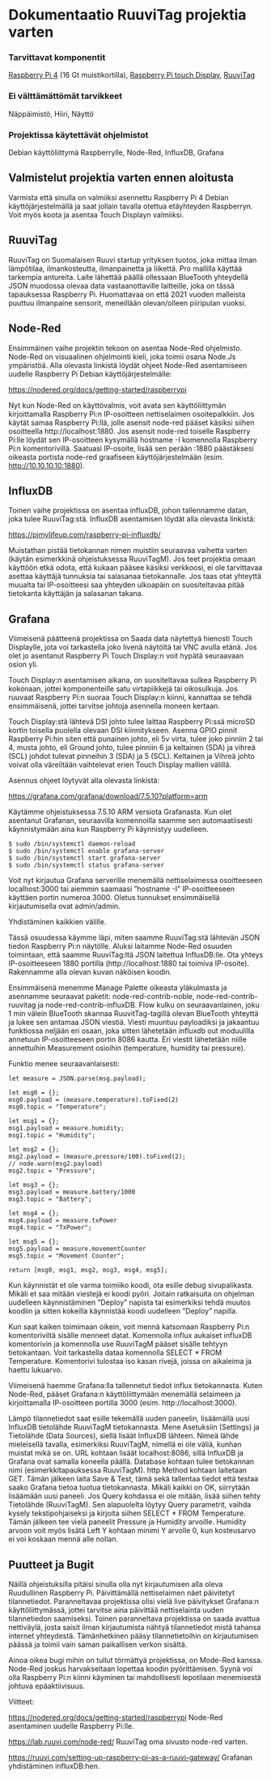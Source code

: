 # Dokumentaatio RuuviTag projektia varten 


### Tarvittavat komponentit 
[Raspberry Pi 4](https://www.raspberrypi.org/products/raspberry-pi-4-model-b/) (16 Gt muistikortilla), [Raspberry Pi touch Display](https://www.raspberrypi.org/products/raspberry-pi-touch-display/), [RuuviTag](https://ruuvi.com/ruuvitag/) 

### Ei välttämättömät tarvikkeet 
Näppäimistö, Hiiri, Näyttö 

### Projektissa käytettävät ohjelmistot 
Debian käyttöliittymä Raspberrylle, Node-Red, InfluxDB, Grafana 

## Valmistelut projektia varten ennen aloitusta 

Varmista että sinulla on valmiiksi asennettu Raspberry Pi 4 Debian käyttöjärjestelmällä ja saat jollain tavalla otettua etäyhteyden Raspberryn. Voit myös koota ja asentaa Touch Displayn valmiiksi. 

## RuuviTag 

RuuviTag on Suomalaisen Ruuvi startup yrityksen tuotos, joka mittaa ilman lämpötilaa, ilmankosteutta, ilmanpainetta ja liikettä. Pro mallilla käyttää tarkempia antureita. Laite lähettää päällä ollessaan BlueTooth yhteydellä JSON muodossa olevaa data vastaanottaville laitteille, joka on tässä tapauksessa Raspberry Pi. Huomattavaa on että 2021 vuoden malleista puuttuu ilmanpaine sensorit, meneillään olevan/olleen piiripulan vuoksi. 

## Node-Red 

Ensimmäinen vaihe projektin tekoon on asentaa Node-Red ohjelmisto. Node-Red on visuaalinen ohjelmointi kieli, joka toimii osana Node.Js ympäristöä. Alla olevasta linkistä löydät ohjeet Node-Red asentamiseen uudelle Raspberry Pi Debian käyttöjärjestelmälle: 

https://nodered.org/docs/getting-started/raspberrypi 

Nyt kun Node-Red on käyttövalmis, voit avata sen käyttöliittymän kirjoittamalla Raspberry Pi:n IP-osoitteen nettiselaimen osoitepalkkiin. Jos käytät samaa Raspberry Pi:llä, jolle asensit node-red pääset käsiksi siihen osoitteella http://localhost:1880. Jos asensit node-red toiselle Raspberry Pi:lle löydät sen IP-osoitteen kysymällä hostname -I komennolla Raspberry Pi:n komentorivillä. Saatuasi IP-osoite, lisää sen perään :1880 päästäksesi oikeasta portista node-red graafiseen käyttöjärjestelmään (esim. http://10.10.10.10:1880). 

## InfluxDB 

Toinen vaihe projektissa on asentaa influxDB, johon tallennamme datan, joka tulee RuuviTag:stä. InfluxDB asentamisen löydät alla olevasta linkistä: 

https://pimylifeup.com/raspberry-pi-influxdb/ 

Muistathan pistää tietokannan nimen muistiin seuraavaa vaihetta varten (käytän esimerkkinä ohjeistuksessa RuuviTagM). Jos teet projektia omaan käyttöön etkä odota, että kukaan pääsee käsiksi verkkoosi, ei ole tarvittavaa asettaa käyttäjä tunnuksia tai salasanaa tietokannalle. Jos taas otat yhteyttä muualta tai IP-osoitteesi saa yhteyden ulkoapäin on suositeltavaa pitää tietokanta käyttäjän ja salasanan takana. 

## Grafana 

Viimeisenä päätteenä projektissa on Saada data näytettyä hienosti Touch Displaylle, jota voi tarkastella joko livenä näytöltä tai VNC avulla etänä. Jos olet jo asentanut Raspberry Pi Touch Display:n voit hypätä seuraavaan osion yli. 

Touch Display:n asentamisen aikana, on suositeltavaa sulkea Raspberry Pi kokonaan, jottei komponenteille satu virtapiikkejä tai oikosulkuja. Jos ruuvaat Raspberry Pi:n suoraa Touch Display:n kiinni, kannattaa se tehdä ensimmäisenä, jottei tarvitse johtoja asennella moneen kertaan. 

Touch Display:stä lähtevä DSI johto tulee laittaa Raspberry Pi:ssä microSD kortin toisella puolella olevaan DSI kiinnitykseen. Asenna GPIO pinnit Raspberry Pi:hin siten että punainen johto, eli 5v virta, tulee joko pinniin 2 tai 4, musta johto, eli Ground johto, tulee pinniin 6 ja keltainen (SDA) ja vihreä (SCL) johdot tulevat pinneihin 3 (SDA) ja 5 (SCL). Keltainen ja Vihreä johto voivat olla väreiltään vaihtelevat erien Touch Display mallien välillä.  

Asennus ohjeet löytyvät alla olevasta linkistä: 

https://grafana.com/grafana/download/7.5.10?platform=arm 

Käytämme ohjeistuksessa 7.5.10 ARM versiota Grafanasta. Kun olet asentanut Grafanan, seuraavilla komennoilla saamme sen automaatiisesti käynnistymään aina kun Raspberry Pi käynnistyy uudelleen.  
```
$ sudo /bin/systemctl daemon-reload 
$ sudo /bin/systemctl enable grafana-server 
$ sudo /bin/systemctl start grafana-server 
$ sudo /bin/systemctl status grafana-server 
```
Voit nyt kirjautua Grafana serverille menemällä nettiselaimessa osoitteeseen localhost:3000 tai aiemmin saamaasi ”hostname -I” IP-osoitteeseen käyttäen portin numeroa 3000. Oletus tunnukset ensimmäisellä kirjautumisella ovat admin/admin. 

Yhdistäminen kaikkien välille. 

Tässä osuudessa käymme läpi, miten saamme RuuviTag:stä lähtevän JSON tiedon Raspberry Pi:n näytölle. Aluksi laitamme Node-Red osuuden toimintaan, että saamme RuuviTag:ltä JSON laitettua InfluxDB:lle. Ota yhteys IP-osoitteeseen 1880 portilla (http://localhost:1880 tai toimiva IP-osoite). Rakennamme alla olevan kuvan näköisen koodin. 

Ensimmäisenä menemme Manage Palette oikeasta yläkulmasta ja asennamme seuraavat paketit: node-red-contrib-noble, node-red-contrib-ruuvitag ja node-red-contrib-influxDB. Flow kulku on seuraavanlainen, joku 1 min välein BlueTooth skannaa RuuvitTag-tagillä olevan BlueTooth yhteyttä ja lukee sen antamaa JSON viestiä. Viesti muuntuu payloadiksi ja jakaantuu funktiossa neljään eri osaan, joka sitten lähetetään influxdb out moduulilla annetuun IP-osoitteeseen portin 8086 kautta. Eri viestit lähetetään niille annettuihin Measurement osioihin (temperature, humidity tai pressure). 

Funktio menee seuraavanlaisesti: 
```
let measure = JSON.parse(msg.payload); 

let msg0 = {}; 
msg0.payload = (measure.temperature).toFixed(2) 
msg0.topic = "Temperature"; 

let msg1 = {}; 
msg1.payload = measure.humidity; 
msg1.topic = "Humidity"; 

let msg2 = {}; 
msg2.payload = (measure.pressure/100).toFixed(2); 
// node.warn(msg2.payload) 
msg2.topic = "Pressure"; 

let msg3 = {}; 
msg3.payload = measure.battery/1000 
msg3.topic = "Battery"; 

let msg4 = {}; 
msg4.payload = measure.txPower 
msg4.topic = "TxPower"; 

let msg5 = {}; 
msg5.payload = measure.movementCounter 
msg5.topic = "Movement Counter"; 

return [msg0, msg1, msg2, msg3, msg4, msg5]; 
```
Kun käynnistät et ole varma toimiiko koodi, ota esille debug sivupalikasta. Mikäli et saa mitään viestejä ei koodi pyöri. Joitain ratkaisuita on ohjelman uudelleen käynnistäminen ”Deploy” napista tai esimerkiksi tehdä muutos koodiin ja sitten kokeilla käynnistää koodi uudelleen ”Deploy” napilla. 

Kun saat kaiken toimimaan oikein, voit mennä katsomaan Raspberry Pi:n komentoriviltä sisälle menneet datat. Komennolla influx aukaiset influxDB komentorivin ja komennolla use RuuviTagM pääset sisälle tehtyyn tietokantaan. Voit tarkastella dataa komennolla SELECT * FROM Temperature. Komentorivi tulostaa iso kasan rivejä, joissa on aikaleima ja haettu lukuarvo. 

Viimeisenä haemme Grafana:lla tallennetut tiedot influx tietokannasta. Kuten Node-Red, pääset Grafana:n käyttöliittymään menemällä selaimeen ja kirjoittamalla IP-osoitteen portilla 3000 (esim. http://localhost:3000).  

Lämpö tilannetiedot saat esille tekemällä uuden paneelin, lisäämällä uusi InfluxDB tietolähde RuuviTagM tietokannasta. Mene Asetuksiin (Settings) ja Tietolähde (Data Sources), siellä lisäät InfluxDB lähteen. Nimeä lähde mieleisellä tavalla, esimerkiksi RuuviTagM, nimellä ei ole väliä, kunhan muistat mikä se on. URL kohtaan lisäät localhost:8086, sillä InfluxDB ja Grafana ovat samalla koneella päällä. Database kohtaan tulee tietokannan nimi (esimerkkitapauksessa RuuviTagM). http Method kohtaan laitetaan GET. Tämän jälkeen laita Save & Test, tämä sekä tallentaa tiedot että testaa saako Grafana tietoa tuotua tietokannasta. Mikäli kaikki on OK, siirrytään lisäämään uusi paneeli. Jos Query kohdassa ei ole mitään, lisää siihen tehty Tietolähde (RuuviTagM). Sen alapuolelta löytyy Query parametrit, vaihda kysely tekstipohjaiseksi ja kirjoita siihen SELECT * FROM Temperature. Tämän jälkeen tee vielä paneelit Pressure ja Humidity arvoille. Humidity arvoon voit myös lisätä Left Y kohtaan minimi Y arvolle 0, kun kosteusarvo ei voi koskaan mennä alle nollan.  

## Puutteet ja Bugit 

Näillä ohjeistuksilla pitäisi sinulla olla nyt kirjautumisen alla oleva Ruudullinen Raspberry Pi. Päivittämällä nettiselaimen näet päivitetyt tilannetiedot. Paranneltavaa projektissa olisi vielä live päivitykset Grafana:n käyttöliittymässä, jottei tarvitse aina päivittää nettiselainta uuden tilannetiedon saamiseksi. Toinen paranneltava projektissa on saada avattua nettiväylä, josta saisit ilman kirjautumista nähtyä tilannetiedot mistä tahansa internet yhteydestä. Tämänhetkinen pääsy tilannetietoihin on kirjautumisen päässä ja toimii vain saman paikallisen verkon sisältä. 

Ainoa oikea bugi mihin on tullut törmättyä projektissa, on Mode-Red kanssa. Node-Red joskus harvakseltaan lopettaa koodin pyörittämisen. Syynä voi olla Raspberry Pi:n kiinni käyminen tai mahdollisesti lepotilaan menemisestä johtuva epäaktiivisuus. 

Viitteet: 

https://nodered.org/docs/getting-started/raspberrypi 
Node-Red asentaminen uudelle Raspberry Pi:lle. 

https://lab.ruuvi.com/node-red/ 
RuuviTag oma sivusto node-red varten. 

https://ruuvi.com/setting-up-raspberry-pi-as-a-ruuvi-gateway/ 
Grafanan yhdistäminen influxDB:hen. 

 
